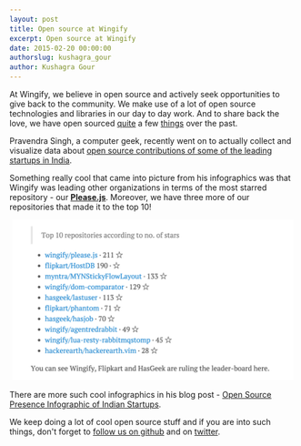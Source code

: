```yaml
---
layout: post
title: Open source at Wingify
excerpt: Open source at Wingify
date: 2015-02-20 00:00:00
authorslug: kushagra_gour
author: Kushagra Gour
---
```


At Wingify, we believe in open source and actively seek opportunities to give back to the community. We make use of a lot of open source technologies and libraries in our day to day work. And to share back the love, we have open sourced [quite](https://github.com/wingify/please.js) a few [things](https://github.com/wingify/lua-resty-rabbitmqstomp) over the past.

Pravendra Singh, a computer geek, recently went on to actually collect and visualize data about [open source contributions of some of the leading startups in India](http://pravj.github.io/blog/open-source-presence-infographic/).

Something really cool that came into picture from his infographics was that Wingify was leading other organizations in terms of the most starred repository - our [**Please.js**](https://github.com/wingify/please.js). Moreover, we have three more of our repositories that made it to the top 10!

<div style="text-align:center; margin: 5px">
	<img src="/images/2015/02/github-stars.png">
</div>

There are more such cool infographics in his blog post - [Open Source Presence Infographic of Indian Startups](http://pravj.github.io/blog/open-source-presence-infographic/).

We keep doing a lot of cool open source stuff and if you are into such things, don't forget to [follow us on github](https://github.com/wingify) and on [twitter](https://twitter.com/wingify_engg).
